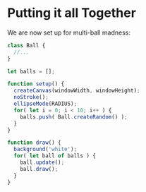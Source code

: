 # Putting it all Together

We are now set up for multi-ball madness: 

```javascript
class Ball {
  //...
}

let balls = [];

function setup() {
  createCanvas(windowWidth, windowHeight);
  noStroke();
  ellipseMode(RADIUS);
  for( let i = 0; i < 10; i++ ) {
    balls.push( Ball.createRandom() );
  }
}

function draw() {
  background('white');
  for( let ball of balls ) {
    ball.update();
    ball.draw();
  }
}
```
